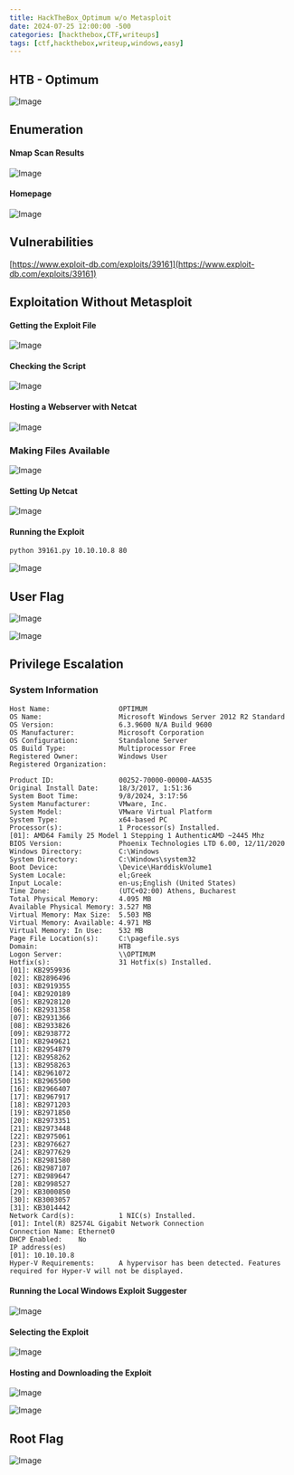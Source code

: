 ```yaml
---
title: HackTheBox_Optimum w/o Metasploit
date: 2024-07-25 12:00:00 -500
categories: [hackthebox,CTF,writeups]
tags: [ctf,hackthebox,writeup,windows,easy]
---
```


## HTB - Optimum

![Image](/assets/img/optimum/optimum.png)

## Enumeration

#### Nmap Scan Results

![Image](/assets/img/optimum/Untitled.png)

#### Homepage

![Image](/assets/img/optimum/Untitled_1.png)

## Vulnerabilities

[https://www.exploit-db.com/exploits/39161](https://www.exploit-db.com/exploits/39161)

## Exploitation Without Metasploit

#### Getting the Exploit File

![Image](/assets/img/optimum/Untitled_2.png)

#### Checking the Script

![Image](/assets/img/optimum/Untitled_3.png)

#### Hosting a Webserver with Netcat

![Image](/assets/img/optimum/Untitled_4.png)

### Making Files Available

![Image](/assets/img/optimum/Untitled_5.png)

#### Setting Up Netcat

![Image](/assets/img/optimum/Untitled_6.png)

#### Running the Exploit

```bash
python 39161.py 10.10.10.8 80
```

![Image](/assets/img/optimum/Untitled_7.png)

## User Flag

![Image](/assets/img/optimum/Untitled_8.png)

![Image](/assets/img/optimum/Untitled_9.png)

## Privilege Escalation

### System Information

```TEXT
Host Name:                 OPTIMUM  
OS Name:                   Microsoft Windows Server 2012 R2 Standard  
OS Version:                6.3.9600 N/A Build 9600  
OS Manufacturer:           Microsoft Corporation  
OS Configuration:          Standalone Server  
OS Build Type:             Multiprocessor Free  
Registered Owner:          Windows User  
Registered Organization:  

Product ID:                00252-70000-00000-AA535  
Original Install Date:     18/3/2017, 1:51:36  
System Boot Time:          9/8/2024, 3:17:56  
System Manufacturer:       VMware, Inc.  
System Model:              VMware Virtual Platform  
System Type:               x64-based PC  
Processor(s):              1 Processor(s) Installed.  
[01]: AMD64 Family 25 Model 1 Stepping 1 AuthenticAMD ~2445 Mhz  
BIOS Version:              Phoenix Technologies LTD 6.00, 12/11/2020  
Windows Directory:         C:\Windows  
System Directory:          C:\Windows\system32  
Boot Device:               \Device\HarddiskVolume1  
System Locale:             el;Greek  
Input Locale:              en-us;English (United States)  
Time Zone:                 (UTC+02:00) Athens, Bucharest  
Total Physical Memory:     4.095 MB  
Available Physical Memory: 3.527 MB  
Virtual Memory: Max Size:  5.503 MB  
Virtual Memory: Available: 4.971 MB  
Virtual Memory: In Use:    532 MB  
Page File Location(s):     C:\pagefile.sys  
Domain:                    HTB  
Logon Server:              \\OPTIMUM  
Hotfix(s):                 31 Hotfix(s) Installed.  
[01]: KB2959936  
[02]: KB2896496  
[03]: KB2919355  
[04]: KB2920189  
[05]: KB2928120  
[06]: KB2931358  
[07]: KB2931366  
[08]: KB2933826  
[09]: KB2938772  
[10]: KB2949621  
[11]: KB2954879  
[12]: KB2958262  
[13]: KB2958263  
[14]: KB2961072  
[15]: KB2965500  
[16]: KB2966407  
[17]: KB2967917  
[18]: KB2971203  
[19]: KB2971850  
[20]: KB2973351  
[21]: KB2973448  
[22]: KB2975061  
[23]: KB2976627  
[24]: KB2977629  
[25]: KB2981580  
[26]: KB2987107  
[27]: KB2989647  
[28]: KB2998527  
[29]: KB3000850  
[30]: KB3003057  
[31]: KB3014442  
Network Card(s):           1 NIC(s) Installed.  
[01]: Intel(R) 82574L Gigabit Network Connection  
Connection Name: Ethernet0  
DHCP Enabled:    No  
IP address(es)  
[01]: 10.10.10.8  
Hyper-V Requirements:      A hypervisor has been detected. Features required for Hyper-V will not be displayed.
```

#### Running the Local Windows Exploit Suggester

![Image](/assets/img/optimum/Untitled_10.png)

#### Selecting the Exploit

![Image](/assets/img/optimum/Untitled_11.png)

#### Hosting and Downloading the Exploit

![Image](/assets/img/optimum/Untitled_12.png)

![Image](/assets/img/optimum/Untitled_13.png)

## Root Flag

![Image](/assets/img/optimum/Untitled_14.png)

